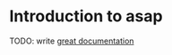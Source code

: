 # Introduction to asap

TODO: write [great documentation](http://jacobian.org/writing/what-to-write/)
